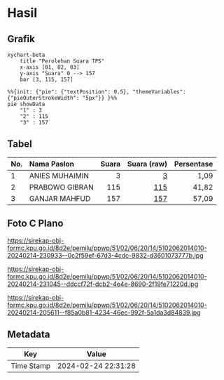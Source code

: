 # Hasil

## Grafik

```mermaid
xychart-beta
    title "Perolehan Suara TPS"
    x-axis [01, 02, 03]
    y-axis "Suara" 0 --> 157
    bar [3, 115, 157]
```

```mermaid
%%{init: {"pie": {"textPosition": 0.5}, "themeVariables": {"pieOuterStrokeWidth": "5px"}} }%%
pie showData
    "1" : 3
    "2" : 115
    "3" : 157
```

## Tabel

| No. | Nama Paslon    | Suara | Suara (raw) | Persentase |
|:--- |:-------------- | -----:| -----------:| ----------:|
| 1   | ANIES MUHAIMIN | 3     | [3][p-1]    | 1,09       |
| 2   | PRABOWO GIBRAN | 115   | [115][p-2]  | 41,82      |
| 3   | GANJAR MAHFUD  | 157   | [157][p-3]  | 57,09      |


[p-1]: https://github.com/gigit-pemilu/pemilu-2024-51-bali/blob/main/pilpres/hitung-suara/sub/51-bali/sub/02-tabanan/sub/06-kediri/sub/2014-abian-tuwung/sub/010-tps/sub/paslon-1.txt
[p-2]: https://github.com/gigit-pemilu/pemilu-2024-51-bali/blob/main/pilpres/hitung-suara/sub/51-bali/sub/02-tabanan/sub/06-kediri/sub/2014-abian-tuwung/sub/010-tps/sub/paslon-2.txt
[p-3]: https://github.com/gigit-pemilu/pemilu-2024-51-bali/blob/main/pilpres/hitung-suara/sub/51-bali/sub/02-tabanan/sub/06-kediri/sub/2014-abian-tuwung/sub/010-tps/sub/paslon-3.txt

## Foto C Plano

https://sirekap-obj-formc.kpu.go.id/8d2e/pemilu/ppwp/51/02/06/20/14/5102062014010-20240214-230933--0c2f59ef-67d3-4cdc-9832-d3601073777b.jpg

https://sirekap-obj-formc.kpu.go.id/8d2e/pemilu/ppwp/51/02/06/20/14/5102062014010-20240214-231045--ddccf72f-dcb2-4e4e-8690-2f19fe71220d.jpg

https://sirekap-obj-formc.kpu.go.id/8d2e/pemilu/ppwp/51/02/06/20/14/5102062014010-20240214-205611--f85a0b81-4234-46ec-992f-5a1da3d84839.jpg


## Metadata

| Key        | Value               |
| ---------- | ------------------- |
| Time Stamp | 2024-02-24 22:31:28 |



